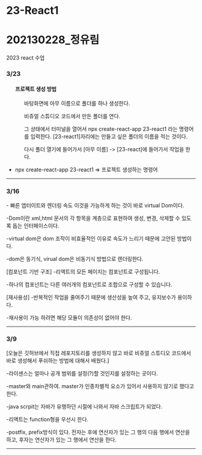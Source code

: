 # 23-React1 <h1>202130228_정유림</h1>
2023 react 수업

<h3>3/23</h3>
<ul>
  <h4>프로젝트 생성 방법</h4>
  <ol> 바탕화면에 아무 이름으로 폴더를 하나 생성한다. </ol>
  <ol> 비쥬얼 스튜디오 코드에서 만든 폴더를 연다.</ol>
  <ol> 그 상태에서 터미널을 열어서 npx create-react-app 23-react1  라는 명령어를 입력한다. [23-react1]자리에는 만들고 싶은 폴더의 이름을 적는 것이다.</ol>
  <ol> 다시 폴더 열기에 들어가서 [아무 이름] -> [23-react]에 들어가서 작업을 한다.</ol>
</ul>

- npx create-react-app 23-react1  =>  프로젝트 생성하는 명령어

-------------------------------------------------------------------------------------------------------------------
<h3>3/16</h3>
- 빠른 엡터이트와 렌더링 속도 이것을 가능하게 하는 것이 바로 virtual Dom이다.

-Dom이란 xml,html 문서의 각 항목을 계층으로 표현하여 생성, 변경, 삭제할 수 있도록 돕는 인터페이스이다. 

-virtual dom은 dom 조작이 비효율적인 이유로 속도가 느리기 때문에 고안된 방법이다.

-dom은 동기식, virual dom은 비동기식 방법으로 렌더링한다.

[컴포넌트 기반 구조]
-리액트의 모든 페이지는 컴포넌트로 구성됩니다.

-하나의 컴포넌트는 다른 여러개의 컴포넌트로 조합으로 구성할 수 있습니다.

[재사용성]
-반복적인 작업을 줄여주기 때문에 생산성을 높여 주고, 유지보수가 용이하다.

-재사용이 가능 하려면 해당 모듈이 의존성이 없어야 한다.

-------------------------------------------------------------------------------------------------------------------

<h3>3/9</h3>
[오늘은 깃허브에서 직접 레포지토리를 생성하지 않고 바로 비쥬얼 스튜디오 코드에서 바로 생성해서 푸쉬하는 방법에 대해서 배웠다.]

-라이센스는 얼마나 공개 범위를 설정(?)할 것인지를 설정하는 곳이다. 

-master와 main관하여. master가 인종차별적 요소가 있어서 사용하지 않기로 했다고 한다.

-java scrpit는 자바가 유행하던 시절에 나와서 자바 스크립트가 되었다.

-리액트는 function형을 우선시 한다.

-postfix, prefix방식이 있다. 전자는 후에 연산자가 있는 그 행의 다음 행에서 연산을 하고, 후자는 연산자가 있는 그 행에서 연산을 한다.

-------------------------------------------------------------------------------------------------------------------
